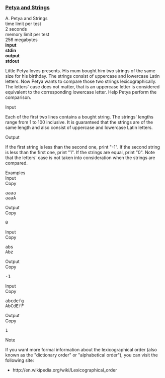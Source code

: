 <h3><a href="https://codeforces.com/contest/112/problem/A" target="_blank" rel="noopener noreferrer">Petya and Strings</a></h3>

<div class="header"><div class="title">A. Petya and Strings</div><div class="time-limit"><div class="property-title">time limit per test</div>2 seconds</div><div class="memory-limit"><div class="property-title">memory limit per test</div>256 megabytes</div><div class="input-file input-standard" style="font-weight: bold"><div class="property-title">input</div>stdin</div><div class="output-file output-standard" style="font-weight: bold"><div class="property-title">output</div>stdout</div></div><div><p>Little Petya loves presents. His mum bought him two strings of the same size for his birthday. The strings consist of uppercase and lowercase Latin letters. Now Petya wants to compare those two strings <span class="tex-font-style-underline">lexicographically</span>. The letters' case does not matter, that is an uppercase letter is considered equivalent to the corresponding lowercase letter. Help Petya perform the comparison.</p></div><div class="input-specification"><div class="section-title">Input</div><p>Each of the first two lines contains a bought string. The strings' lengths range from <span class="tex-span">1</span> to <span class="tex-span">100</span> inclusive. It is guaranteed that the strings are of the same length and also consist of uppercase and lowercase Latin letters.</p></div><div class="output-specification"><div class="section-title">Output</div><p>If the first string is less than the second one, print "-1". If the second string is less than the first one, print "1". If the strings are equal, print "0". Note that the letters' case is not taken into consideration when the strings are compared.</p></div><div class="sample-tests"><div class="section-title">Examples</div><div class="sample-test"><div class="input"><div class="title">Input<div title="Copy" data-clipboard-target="#id00919291035882597" id="id009662404061172286" class="input-output-copier">Copy</div></div><pre id="id00919291035882597">aaaa<br>aaaA<br></pre></div><div class="output"><div class="title">Output<div title="Copy" data-clipboard-target="#id0028691713022687415" id="id005710952487352042" class="input-output-copier">Copy</div></div><pre id="id0028691713022687415">0<br></pre></div><div class="input"><div class="title">Input<div title="Copy" data-clipboard-target="#id009708217549041449" id="id006612533051290582" class="input-output-copier">Copy</div></div><pre id="id009708217549041449">abs<br>Abz<br></pre></div><div class="output"><div class="title">Output<div title="Copy" data-clipboard-target="#id001796330792065386" id="id003445159031725251" class="input-output-copier">Copy</div></div><pre id="id001796330792065386">-1<br></pre></div><div class="input"><div class="title">Input<div title="Copy" data-clipboard-target="#id0005446737643790733" id="id0024080841634366457" class="input-output-copier">Copy</div></div><pre id="id0005446737643790733">abcdefg<br>AbCdEfF<br></pre></div><div class="output"><div class="title">Output<div title="Copy" data-clipboard-target="#id0046968117747941973" id="id008564297699599711" class="input-output-copier">Copy</div></div><pre id="id0046968117747941973">1<br></pre></div></div></div><div class="note"><div class="section-title">Note</div><p>If you want more formal information about the lexicographical order (also known as the "<span class="tex-font-style-underline">dictionary order</span>" or "<span class="tex-font-style-underline">alphabetical order</span>"), you can visit the following site:</p><ul><li> <span class="tex-font-style-tt">http://en.wikipedia.org/wiki/Lexicographical_order</span></li></ul></div>